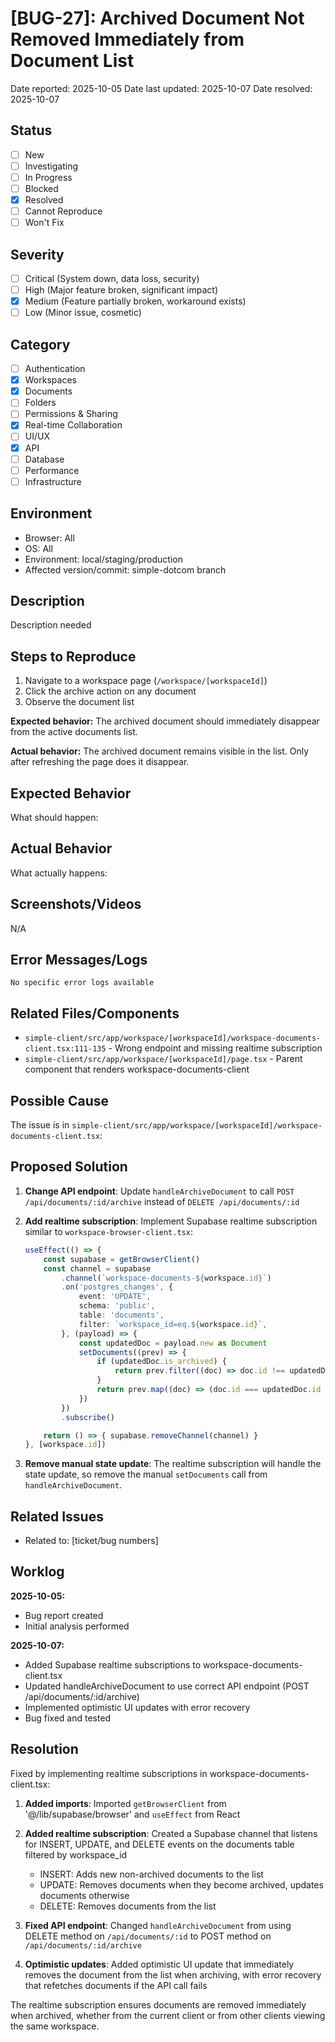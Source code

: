# [BUG-27]: Archived Document Not Removed Immediately from Document List

Date reported: 2025-10-05
Date last updated: 2025-10-07
Date resolved: 2025-10-07

## Status

- [ ] New
- [ ] Investigating
- [ ] In Progress
- [ ] Blocked
- [x] Resolved
- [ ] Cannot Reproduce
- [ ] Won't Fix

## Severity

- [ ] Critical (System down, data loss, security)
- [ ] High (Major feature broken, significant impact)
- [x] Medium (Feature partially broken, workaround exists)
- [ ] Low (Minor issue, cosmetic)

## Category

- [ ] Authentication
- [x] Workspaces
- [x] Documents
- [ ] Folders
- [ ] Permissions & Sharing
- [x] Real-time Collaboration
- [ ] UI/UX
- [x] API
- [ ] Database
- [ ] Performance
- [ ] Infrastructure

## Environment

- Browser: All
- OS: All
- Environment: local/staging/production
- Affected version/commit: simple-dotcom branch

## Description

Description needed

## Steps to Reproduce

1. Navigate to a workspace page (`/workspace/[workspaceId]`)
2. Click the archive action on any document
3. Observe the document list

**Expected behavior:** The archived document should immediately disappear from the active documents list.

**Actual behavior:** The archived document remains visible in the list. Only after refreshing the page does it disappear.

## Expected Behavior

What should happen:

## Actual Behavior

What actually happens:

## Screenshots/Videos

N/A

## Error Messages/Logs

```
No specific error logs available
```

## Related Files/Components

- `simple-client/src/app/workspace/[workspaceId]/workspace-documents-client.tsx:111-135` - Wrong endpoint and missing realtime subscription
- `simple-client/src/app/workspace/[workspaceId]/page.tsx` - Parent component that renders workspace-documents-client

## Possible Cause

The issue is in `simple-client/src/app/workspace/[workspaceId]/workspace-documents-client.tsx`:

## Proposed Solution

1. **Change API endpoint**: Update `handleArchiveDocument` to call `POST /api/documents/:id/archive` instead of `DELETE /api/documents/:id`

2. **Add realtime subscription**: Implement Supabase realtime subscription similar to `workspace-browser-client.tsx`:
   ```typescript
   useEffect(() => {
       const supabase = getBrowserClient()
       const channel = supabase
           .channel(`workspace-documents-${workspace.id}`)
           .on('postgres_changes', {
               event: 'UPDATE',
               schema: 'public',
               table: 'documents',
               filter: `workspace_id=eq.${workspace.id}`,
           }, (payload) => {
               const updatedDoc = payload.new as Document
               setDocuments((prev) => {
                   if (updatedDoc.is_archived) {
                       return prev.filter((doc) => doc.id !== updatedDoc.id)
                   }
                   return prev.map((doc) => (doc.id === updatedDoc.id ? updatedDoc : doc))
               })
           })
           .subscribe()

       return () => { supabase.removeChannel(channel) }
   }, [workspace.id])
   ```

3. **Remove manual state update**: The realtime subscription will handle the state update, so remove the manual `setDocuments` call from `handleArchiveDocument`.

## Related Issues

- Related to: [ticket/bug numbers]

## Worklog

**2025-10-05:**
- Bug report created
- Initial analysis performed

**2025-10-07:**
- Added Supabase realtime subscriptions to workspace-documents-client.tsx
- Updated handleArchiveDocument to use correct API endpoint (POST /api/documents/:id/archive)
- Implemented optimistic UI updates with error recovery
- Bug fixed and tested

## Resolution

Fixed by implementing realtime subscriptions in workspace-documents-client.tsx:

1. **Added imports**: Imported `getBrowserClient` from '@/lib/supabase/browser' and `useEffect` from React

2. **Added realtime subscription**: Created a Supabase channel that listens for INSERT, UPDATE, and DELETE events on the documents table filtered by workspace_id
   - INSERT: Adds new non-archived documents to the list
   - UPDATE: Removes documents when they become archived, updates documents otherwise
   - DELETE: Removes documents from the list

3. **Fixed API endpoint**: Changed `handleArchiveDocument` from using DELETE method on `/api/documents/:id` to POST method on `/api/documents/:id/archive`

4. **Optimistic updates**: Added optimistic UI update that immediately removes the document from the list when archiving, with error recovery that refetches documents if the API call fails

The realtime subscription ensures documents are removed immediately when archived, whether from the current client or from other clients viewing the same workspace.
